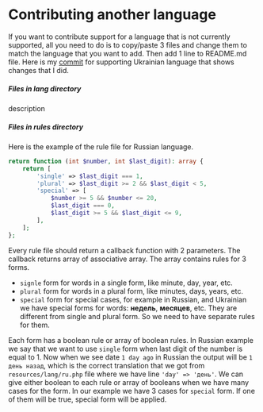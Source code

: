 # Contributing another language

If you want to contribute support for a language that is not currently supported, all you need to do is to copy/paste 3 files and change them to match the language that you want to add. Then add 1 line to README.md file. Here is my [commit](https://github.com/SerhiiCho/ago/commit/aa622a33dcd4a348b5a0cbf3807395bc62e413ba) for supporting Ukrainian language that shows changes that I did.

##### Files in lang directory

description

##### Files in rules directory

Here is the example of the rule file for Russian language.

```php
return function (int $number, int $last_digit): array {
    return [
        'single' => $last_digit === 1,
        'plural' => $last_digit >= 2 && $last_digit < 5,
        'special' => [
            $number >= 5 && $number <= 20,
            $last_digit === 0,
            $last_digit >= 5 && $last_digit <= 9,
        ],
    ];
};
```

Every rule file should return a callback function with 2 parameters. The callback returns array of associative array. The array contains rules for 3 forms.

- `signle` form for words in a single form, like minute, day, year, etc.
- `plural` form for words in a plural form, like minutes, days, years, etc.
- `special` form for special cases, for example in Russian, and Ukrainian we have special forms for words: **недель**, **месяцев**, etc. They are different from single and plural form. So we need to have separate rules for them.

Each form has a boolean rule or array of boolean rules. In Russian example we say that we want to use `single` form when last digit of the number is equal to 1. Now when we see date `1 day ago` in Russian the output will be `1 день назад`, which is the correct translation that we got from `resources/lang/ru.php` file where we have line `'day' => 'день'`. We can give either boolean to each rule or array of booleans when we have many cases for the form. In our example we have 3 cases for `special` form. If one of them will be true, special form will be applied.


